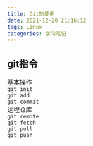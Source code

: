 ```yaml
---
title: Git的使用
date: 2021-12-20 21:16:12
tags: Linux
categories: 学习笔记
---
```


## git指令

基本操作  
`git init`  
`git add`  
`git commit`  
远程仓库  
`git remote`  
`git fetch`  
`git pull`  
`git push`
